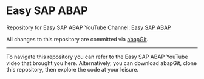 # Easy SAP ABAP
Repository for Easy SAP ABAP YouTube Channel: [Easy SAP ABAP](https://www.youtube.com/channel/UCV7W3AZXNK9fzOPas3g3ITQ)

All changes to this repository are committed via [abapGit](https://github.com/abapGit/abapGit).

---

To navigate this repository you can refer to the Easy SAP ABAP YouTube video that brought you here.
Alternatively, you can download abapGit, clone this repository, then explore the code at your leisure.

